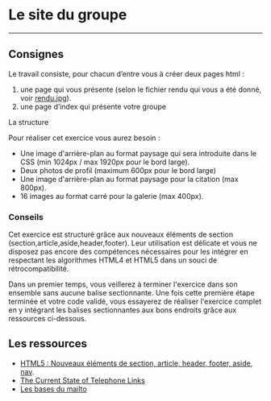 # Le site du groupe

* * *

## Consignes

Le travail consiste, pour chacun d’entre vous à créer deux pages html :
1. une page qui vous présente (selon le fichier rendu qui vous a été donné, voir [rendu.jpg](rendu.jpg)).2. une page d’index qui présente votre groupe
La structurePour réaliser cet exercice vous aurez besoin :
* Une image d'arrière-plan au format paysage qui sera introduite dans le CSS (min 1024px / max 1920px pour le bord large).
* Deux photos de profil (maximum 600px pour le bord large)
* Une image d'arrière-plan au format paysage pour la citation (max 800px).
* 16 images au format carré pour la galerie (max 400px).

### Conseils
Cet exercice est structuré grâce aux nouveaux éléments de section (section,article,aside,header,footer). Leur utilisation est délicate et vous ne disposez pas encore des compétences nécessaires pour les intégrer en respectant les algorithmes HTML4 et HTML5 dans un souci de rétrocompatibilité.

Dans un premier temps, vous veillerez à terminer l'exercice dans son ensemble sans aucune balise sectionnante. Une fois cette première étape terminée et votre code validé, vous essayerez de réaliser l'exercice complet en y intégrant les balises sectionnantes aux bons endroits grâce aux ressources ci-dessous.

## Les ressources
* [HTML5 : Nouveaux éléments de section, article, header, footer, aside, nav](http://www.alsacreations.com/article/lire/1376-html5-section-article-nav-header-footer-aside.html).
* [The Current State of Telephone Links](https://css-tricks.com/the-current-state-of-telephone-links/)
* [Les bases du mailto](https://developer.mozilla.org/fr/docs/Web/Guide/HTML/Liens_email)